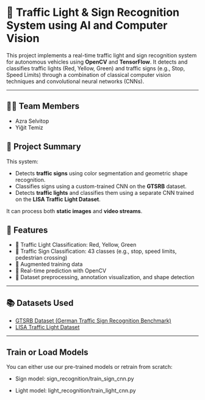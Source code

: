 # 🚦 Traffic Light & Sign Recognition System using AI and Computer Vision

This project implements a real-time traffic light and sign recognition system for autonomous vehicles using **OpenCV** and **TensorFlow**. It detects and classifies traffic lights (Red, Yellow, Green) and traffic signs (e.g., Stop, Speed Limits) through a combination of classical computer vision techniques and convolutional neural networks (CNNs).

---


## 👩‍💻 Team Members

- Azra Selvitop 
- Yiğit Temiz
  
## 🧠 Project Summary

This system:
- Detects **traffic signs** using color segmentation and geometric shape recognition.
- Classifies signs using a custom-trained CNN on the **GTSRB** dataset.
- Detects **traffic lights** and classifies them using a separate CNN trained on the **LISA Traffic Light Dataset**.

It can process both **static images** and **video streams**.

## 📌 Features

- 🚦 Traffic Light Classification: Red, Yellow, Green
- 🛑 Traffic Sign Classification: 43 classes (e.g., stop, speed limits, pedestrian crossing)
- 🧪 Augmented training data
- 📸 Real-time prediction with OpenCV
- 💾 Dataset preprocessing, annotation visualization, and shape detection

---

## 📚 Datasets Used

- [GTSRB Dataset (German Traffic Sign Recognition Benchmark)](https://benchmark.ini.rub.de/gtsrb_news.html)
- [LISA Traffic Light Dataset](https://cvrr.ucsd.edu/LISA/lisa-traffic-light-dataset.html)

---


## Train or Load Models
You can either use our pre-trained models or retrain from scratch:

- Sign model: sign_recognition/train_sign_cnn.py

- Light model: light_recognition/train_light_cnn.py
